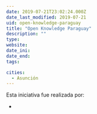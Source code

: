 ```yaml
---
date: 2019-07-21T23:02:24.000Z
date_last_modified: 2019-07-21
uid: open-knowledge-paraguay
title: "Open Knowledge Paraguay"
description: ""
type: 
website: 
date_ini: 
date_end: 
tags:

cities: 
  - Asunción
---
```


Esta iniciativa fue realizada por:

- [](/i/open-knowledge.html)
